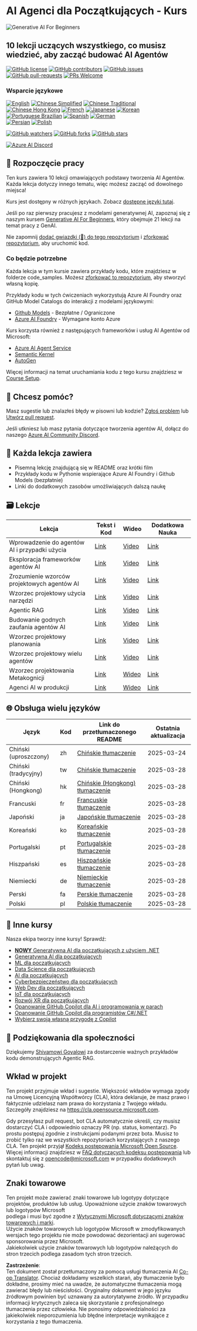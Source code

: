 <!--
CO_OP_TRANSLATOR_METADATA:
{
  "original_hash": "9fefa40e18c7568cb137fbbf89ac784d",
  "translation_date": "2025-03-28T09:04:46+00:00",
  "source_file": "README.md",
  "language_code": "pl"
}
-->
# AI Agenci dla Początkujących - Kurs

![Generative AI For Beginners](../../translated_images/repo-thumbnail.fdd5f487bb7274d4a08459d76907ec4914de268c99637e9af082b1d3eb0730e2.pl.png)

## 10 lekcji uczących wszystkiego, co musisz wiedzieć, aby zacząć budować AI Agentów

[![GitHub license](https://img.shields.io/github/license/microsoft/ai-agents-for-beginners.svg)](https://github.com/microsoft/ai-agents-for-beginners/blob/master/LICENSE?WT.mc_id=academic-105485-koreyst)
[![GitHub contributors](https://img.shields.io/github/contributors/microsoft/ai-agents-for-beginners.svg)](https://GitHub.com/microsoft/ai-agents-for-beginners/graphs/contributors/?WT.mc_id=academic-105485-koreyst)
[![GitHub issues](https://img.shields.io/github/issues/microsoft/ai-agents-for-beginners.svg)](https://GitHub.com/microsoft/ai-agents-for-beginners/issues/?WT.mc_id=academic-105485-koreyst)
[![GitHub pull-requests](https://img.shields.io/github/issues-pr/microsoft/ai-agents-for-beginners.svg)](https://GitHub.com/microsoft/ai-agents-for-beginners/pulls/?WT.mc_id=academic-105485-koreyst)
[![PRs Welcome](https://img.shields.io/badge/PRs-welcome-brightgreen.svg?style=flat-square)](http://makeapullrequest.com?WT.mc_id=academic-105485-koreyst)

### Wsparcie językowe
[![English](https://img.shields.io/badge/English-brightgreen.svg?style=flat-square)](README.md)
[![Chinese Simplified](https://img.shields.io/badge/Chinese_Simplified-brightgreen.svg?style=flat-square)](../zh/README.md)
[![Chinese Traditional](https://img.shields.io/badge/Chinese_Traditional-brightgreen.svg?style=flat-square)](../tw/README.md)     
[![Chinese Hong Kong](https://img.shields.io/badge/Chinese_Hong_Kong-brightgreen.svg?style=flat-square)](../hk/README.md) 
[![French](https://img.shields.io/badge/French-brightgreen.svg?style=flat-square)](../fr/README.md)
[![Japanese](https://img.shields.io/badge/Japanese-brightgreen.svg?style=flat-square)](../ja/README.md) 
[![Korean](https://img.shields.io/badge/Korean-brightgreen.svg?style=flat-square)](../ko/README.md)
[![Portuguese Brazilian](https://img.shields.io/badge/Portuguese_Brazilian-brightgreen.svg?style=flat-square)](../pt/README.md)
[![Spanish](https://img.shields.io/badge/Spanish-brightgreen.svg?style=flat-square)](../es/README.md)
[![German](https://img.shields.io/badge/German-brightgreen.svg?style=flat-square)](../de/README.md)  
[![Persian](https://img.shields.io/badge/Persian-brightgreen.svg?style=flat-square)](../fr/README.md) 
[![Polish](https://img.shields.io/badge/Polish-brightgreen.svg?style=flat-square)](./README.md) 

[![GitHub watchers](https://img.shields.io/github/watchers/microsoft/ai-agents-for-beginners.svg?style=social&label=Watch)](https://GitHub.com/microsoft/ai-agents-for-beginners/watchers/?WT.mc_id=academic-105485-koreyst)
[![GitHub forks](https://img.shields.io/github/forks/microsoft/ai-agents-for-beginners.svg?style=social&label=Fork)](https://GitHub.com/microsoft/ai-agents-for-beginners/network/?WT.mc_id=academic-105485-koreyst)
[![GitHub stars](https://img.shields.io/github/stars/microsoft/ai-agents-for-beginners.svg?style=social&label=Star)](https://GitHub.com/microsoft/ai-agents-for-beginners/stargazers/?WT.mc_id=academic-105485-koreyst)

[![Azure AI Discord](https://dcbadge.limes.pink/api/server/kzRShWzttr)](https://discord.gg/kzRShWzttr)


## 🌱 Rozpoczęcie pracy

Ten kurs zawiera 10 lekcji omawiających podstawy tworzenia AI Agentów. Każda lekcja dotyczy innego tematu, więc możesz zacząć od dowolnego miejsca!

Kurs jest dostępny w różnych językach. Zobacz [dostępne języki tutaj](../..). 

Jeśli po raz pierwszy pracujesz z modelami generatywnej AI, zapoznaj się z naszym kursem [Generative AI For Beginners](https://aka.ms/genai-beginners), który obejmuje 21 lekcji na temat pracy z GenAI.

Nie zapomnij [dodać gwiazdki (🌟) do tego repozytorium](https://docs.github.com/en/get-started/exploring-projects-on-github/saving-repositories-with-stars?WT.mc_id=academic-105485-koreyst) i [zforkować repozytorium](https://github.com/microsoft/ai-agents-for-beginners/fork), aby uruchomić kod.

### Co będzie potrzebne 

Każda lekcja w tym kursie zawiera przykłady kodu, które znajdziesz w folderze code_samples. Możesz [zforkować to repozytorium](https://github.com/microsoft/ai-agents-for-beginners/fork), aby stworzyć własną kopię.  

Przykłady kodu w tych ćwiczeniach wykorzystują Azure AI Foundry oraz GitHub Model Catalogs do interakcji z modelami językowymi:

- [Github Models](https://aka.ms/ai-agents-beginners/github-models) - Bezpłatne / Ograniczone
- [Azure AI Foundry](https://aka.ms/ai-agents-beginners/ai-foundry) - Wymagane konto Azure

Kurs korzysta również z następujących frameworków i usług AI Agentów od Microsoft:

- [Azure AI Agent Service](https://aka.ms/ai-agents-beginners/ai-agent-service)
- [Semantic Kernel](https://aka.ms/ai-agents-beginners/semantic-kernel)  
- [AutoGen](https://aka.ms/ai-agents/autogen)  

Więcej informacji na temat uruchamiania kodu z tego kursu znajdziesz w [Course Setup](./00-course-setup/README.md).  

## 🙏 Chcesz pomóc?  

Masz sugestie lub znalazłeś błędy w pisowni lub kodzie? [Zgłoś problem](https://github.com/microsoft/ai-agents-for-beginners/issues?WT.mc_id=academic-105485-koreyst) lub [Utwórz pull request](https://github.com/microsoft/ai-agents-for-beginners/pulls?WT.mc_id=academic-105485-koreyst).  

Jeśli utkniesz lub masz pytania dotyczące tworzenia agentów AI, dołącz do naszego [Azure AI Community Discord](https://discord.gg/kzRShWzttr).  

## 📂 Każda lekcja zawiera  

- Pisemną lekcję znajdującą się w README oraz krótki film  
- Przykłady kodu w Pythonie wspierające Azure AI Foundry i Github Models (bezpłatnie)  
- Linki do dodatkowych zasobów umożliwiających dalszą naukę  

## 🗃️ Lekcje  

| **Lekcja**                               | **Tekst i Kod**                                   | **Wideo**                                                   | **Dodatkowa Nauka**                                                                    |
|------------------------------------------|--------------------------------------------------|------------------------------------------------------------|----------------------------------------------------------------------------------------|
| Wprowadzenie do agentów AI i przypadki użycia | [Link](./01-intro-to-ai-agents/README.md)         | [Video](https://youtu.be/3zgm60bXmQk?si=z8QygFvYQv-9WtO1)  | [Link](https://aka.ms/ai-agents-beginners/collection?WT.mc_id=academic-105485-koreyst) |
| Eksploracja frameworków agentów AI       | [Link](./02-explore-agentic-frameworks/README.md) | [Video](https://youtu.be/ODwF-EZo_O8?si=Vawth4hzVaHv-u0H)  | [Link](https://aka.ms/ai-agents-beginners/collection?WT.mc_id=academic-105485-koreyst) |
| Zrozumienie wzorców projektowych agentów AI | [Link](./03-agentic-design-patterns/README.md)    | [Video](https://youtu.be/m9lM8qqoOEA?si=BIzHwzstTPL8o9GF)  | [Link](https://aka.ms/ai-agents-beginners/collection?WT.mc_id=academic-105485-koreyst) |
| Wzorzec projektowy użycia narzędzi       | [Link](./04-tool-use/README.md)                   | [Video](https://youtu.be/vieRiPRx-gI?si=2z6O2Xu2cu_Jz46N)  | [Link](https://aka.ms/ai-agents-beginners/collection?WT.mc_id=academic-105485-koreyst) |
| Agentic RAG                              | [Link](./05-agentic-rag/README.md)                | [Video](https://youtu.be/WcjAARvdL7I?si=gKPWsQpKiIlDH9A3)  | [Link](https://aka.ms/ai-agents-beginners/collection?WT.mc_id=academic-105485-koreyst) |
| Budowanie godnych zaufania agentów AI    | [Link](./06-building-trustworthy-agents/README.md)| [Video](https://youtu.be/iZKkMEGBCUQ?si=jZjpiMnGFOE9L8OK ) | [Link](https://aka.ms/ai-agents-beginners/collection?WT.mc_id=academic-105485-koreyst) |
| Wzorzec projektowy planowania            | [Link](./07-planning-design/README.md)            | [Video](https://youtu.be/kPfJ2BrBCMY?si=6SC_iv_E5-mzucnC)  | [Link](https://aka.ms/ai-agents-beginners/collection?WT.mc_id=academic-105485-koreyst) |
| Wzorzec projektowy wielu agentów         | [Link](./08-multi-agent/README.md)                | [Video](https://youtu.be/V6HpE9hZEx0?si=rMgDhEu7wXo2uo6g)  | [Link](https://aka.ms/ai-agents-beginners/collection?WT.mc_id=academic-105485-koreyst) |  
| Wzorzec projektowania Metakognicji       | [Link](./09-metacognition/README.md)               | [Wideo](https://youtu.be/His9R6gw6Ec?si=8gck6vvdSNCt6OcF)  | [Link](https://aka.ms/ai-agents-beginners/collection?WT.mc_id=academic-105485-koreyst) |
| Agenci AI w produkcji                    | [Link](./10-ai-agents-production/README.md)        | [Wideo](https://youtu.be/l4TP6IyJxmQ?si=31dnhexRo6yLRJDl)  | [Link](https://aka.ms/ai-agents-beginners/collection?WT.mc_id=academic-105485-koreyst) |

## 🌐 Obsługa wielu języków

| Język               | Kod  | Link do przetłumaczonego README                          | Ostatnia aktualizacja |
|---------------------|------|---------------------------------------------------------|-----------------------|
| Chiński (uproszczony) | zh   | [Chińskie tłumaczenie](../zh/README.md)     | 2025-03-24           |
| Chiński (tradycyjny) | tw   | [Chińskie tłumaczenie](../tw/README.md)     | 2025-03-28           |
| Chiński (Hongkong)   | hk   | [Chińskie (Hongkong) tłumaczenie](../hk/README.md) | 2025-03-28           |
| Francuski            | fr   | [Francuskie tłumaczenie](../fr/README.md)   | 2025-03-28           |
| Japoński             | ja   | [Japońskie tłumaczenie](../ja/README.md)    | 2025-03-28           |
| Koreański            | ko   | [Koreańskie tłumaczenie](../ko/README.md)   | 2025-03-28           |
| Portugalski          | pt   | [Portugalskie tłumaczenie](../pt/README.md) | 2025-03-28           |
| Hiszpański           | es   | [Hiszpańskie tłumaczenie](../es/README.md)  | 2025-03-28           |
| Niemiecki            | de   | [Niemieckie tłumaczenie](../de/README.md)   | 2025-03-28           |
| Perski               | fa   | [Perskie tłumaczenie](../fa/README.md)     | 2025-03-28           |
| Polski               | pl   | [Polskie tłumaczenie](./README.md)     | 2025-03-28           |

## 🎒 Inne kursy

Nasza ekipa tworzy inne kursy! Sprawdź:

- [**NOWY** Generatywna AI dla początkujących z użyciem .NET](https://github.com/microsoft/Generative-AI-for-beginners-dotnet?WT.mc_id=academic-105485-koreyst)
- [Generatywna AI dla początkujących](https://github.com/microsoft/generative-ai-for-beginners?WT.mc_id=academic-105485-koreyst)
- [ML dla początkujących](https://aka.ms/ml-beginners?WT.mc_id=academic-105485-koreyst)
- [Data Science dla początkujących](https://aka.ms/datascience-beginners?WT.mc_id=academic-105485-koreyst)
- [AI dla początkujących](https://aka.ms/ai-beginners?WT.mc_id=academic-105485-koreyst)
- [Cyberbezpieczeństwo dla początkujących](https://github.com/microsoft/Security-101??WT.mc_id=academic-96948-sayoung)
- [Web Dev dla początkujących](https://aka.ms/webdev-beginners?WT.mc_id=academic-105485-koreyst)
- [IoT dla początkujących](https://aka.ms/iot-beginners?WT.mc_id=academic-105485-koreyst)
- [Rozwój XR dla początkujących](https://github.com/microsoft/xr-development-for-beginners?WT.mc_id=academic-105485-koreyst)
- [Opanowanie GitHub Copilot dla AI i programowania w parach](https://aka.ms/GitHubCopilotAI?WT.mc_id=academic-105485-koreyst)
- [Opanowanie GitHub Copilot dla programistów C#/.NET](https://github.com/microsoft/mastering-github-copilot-for-dotnet-csharp-developers?WT.mc_id=academic-105485-koreyst)
- [Wybierz swoją własną przygodę z Copilot](https://github.com/microsoft/CopilotAdventures?WT.mc_id=academic-105485-koreyst)

## 🌟 Podziękowania dla społeczności

Dziękujemy [Shivamowi Goyalowi](https://www.linkedin.com/in/shivam2003/) za dostarczenie ważnych przykładów kodu demonstrujących Agentic RAG.

## Wkład w projekt

Ten projekt przyjmuje wkład i sugestie. Większość wkładów wymaga zgody na Umowę Licencyjną Współtwórcy (CLA), która deklaruje, że masz prawo i faktycznie udzielasz nam prawa do korzystania z Twojego wkładu. Szczegóły znajdziesz na <https://cla.opensource.microsoft.com>.

Gdy przesyłasz pull request, bot CLA automatycznie określi, czy musisz dostarczyć CLA i odpowiednio oznaczy PR (np. status, komentarz). Po prostu postępuj zgodnie z instrukcjami podanymi przez bota. Musisz to zrobić tylko raz we wszystkich repozytoriach korzystających z naszego CLA.
Ten projekt przyjął [Kodeks postępowania Microsoft Open Source](https://opensource.microsoft.com/codeofconduct/).  
Więcej informacji znajdziesz w [FAQ dotyczących kodeksu postępowania](https://opensource.microsoft.com/codeofconduct/faq/) lub  
skontaktuj się z [opencode@microsoft.com](mailto:opencode@microsoft.com) w przypadku dodatkowych pytań lub uwag.

## Znaki towarowe

Ten projekt może zawierać znaki towarowe lub logotypy dotyczące projektów, produktów lub usług. Upoważnione użycie znaków towarowych lub logotypów Microsoft  
podlega i musi być zgodne z [Wytycznymi Microsoft dotyczącymi znaków towarowych i marki](https://www.microsoft.com/legal/intellectualproperty/trademarks/usage/general).  
Użycie znaków towarowych lub logotypów Microsoft w zmodyfikowanych wersjach tego projektu nie może powodować dezorientacji ani sugerować sponsorowania przez Microsoft.  
Jakiekolwiek użycie znaków towarowych lub logotypów należących do stron trzecich podlega zasadom tych stron trzecich.  

**Zastrzeżenie**:  
Ten dokument został przetłumaczony za pomocą usługi tłumaczenia AI [Co-op Translator](https://github.com/Azure/co-op-translator). Chociaż dokładamy wszelkich starań, aby tłumaczenie było dokładne, prosimy mieć na uwadze, że automatyczne tłumaczenia mogą zawierać błędy lub nieścisłości. Oryginalny dokument w jego języku źródłowym powinien być uznawany za autorytatywne źródło. W przypadku informacji krytycznych zaleca się skorzystanie z profesjonalnego tłumaczenia przez człowieka. Nie ponosimy odpowiedzialności za jakiekolwiek nieporozumienia lub błędne interpretacje wynikające z korzystania z tego tłumaczenia.
